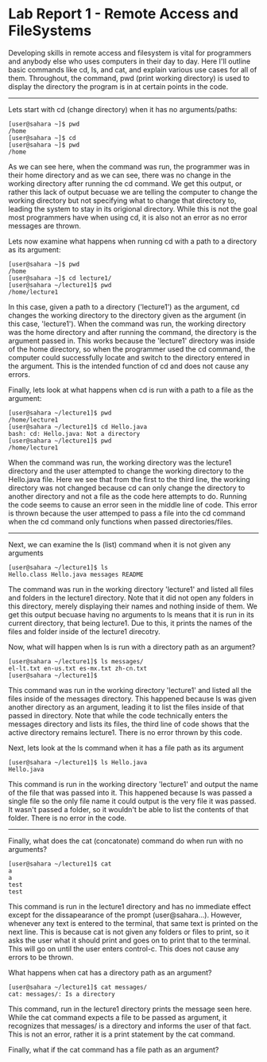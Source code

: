 # Lab Report 1 - Remote Access and FileSystems
Developing skills in remote access and filesystem is vital for programmers and anybody else who uses computers in their day to day. Here I'll outline basic commands like cd, ls, and cat, and explain various use cases for all of them. Throughout, the command, pwd (print working directory) is used to display the directory the program is in at certain points in the code.

---
Lets start with cd (change directory) when it has no arguments/paths:
```
[user@sahara ~]$ pwd
/home
[user@sahara ~]$ cd 
[user@sahara ~]$ pwd
/home
```
As we can see here, when the command was run, the programmer was in their home directory and as we can see, there was no change in the working directory after running the cd command. We get this output, or rather this lack of output becuase we are telling the computer to change the working directory but not specifying what to change that directory to, leading the system to stay in its origional directory. While this is not the goal most programmers have when using cd, it is also not an error as no error messages are thrown.   

Lets now examine what happens when running cd with a path to a directory as its argument:
```
[user@sahara ~]$ pwd
/home
[user@sahara ~]$ cd lecture1/
[user@sahara ~/lecture1]$ pwd
/home/lecture1
```
In this case, given a path to a directory ('lecture1') as the argument, cd changes the working directory to the directory given as the argument (in this case, 'lecture1'). When the command was run, the working directory was the home directory and after running the command, the directory is the argument passed in. This works because the 'lecture1' directory was inside of the home directory, so when the programmer used the cd command, the computer could successfully locate and switch to the directory entered in the argument. This is the intended function of cd and does not cause any errors.   

Finally, lets look at what happens when cd is run with a path to a file as the argument:
```
[user@sahara ~/lecture1]$ pwd
/home/lecture1
[user@sahara ~/lecture1]$ cd Hello.java
bash: cd: Hello.java: Not a directory
[user@sahara ~/lecture1]$ pwd
/home/lecture1
```
When the command was run, the working directory was the lecture1 directory and the user attempted to change the working directory to the Hello.java file. Here we see that from the first to the third line, the working directory was not changed because cd can only change the directory to another directory and not a file as the code here attempts to do. Running the code seems to cause an error seen in the middle line of code. This error is thrown because the user attemped to pass a file into the cd command when the cd command only functions when passed directories/files.

---
Next, we can examine the ls (list) command when it is not given any arguments
```
[user@sahara ~/lecture1]$ ls
Hello.class Hello.java messages README
```
The command was run in the working directory 'lecture1' and listed all files and folders in the lecture1 directory. Note that it did not open any folders in this directory, merely displaying their names and nothing inside of them. We get this output becuase having no arguments to ls means that it is run in its current directory, that being lecture1. Due to this, it prints the names of the files and folder inside of the lecture1 direcotry.

Now, what will happen when ls is run with a directory path as an argument?
```
[user@sahara ~/lecture1]$ ls messages/
el-lt.txt en-us.txt es-mx.txt zh-cn.txt
[user@sahara ~/lecture1]$
```
This command was run in the working directory 'lecture1' and listed all the files inside of the messages directory. This happened because ls was given another directory as an argument, leading it to list the files inside of that passed in directory. Note that while the code technically enters the messages directory and lists its files, the third line of code shows that the active directory remains lecture1. There is no error thrown by this code.

Next, lets look at the ls command when it has a file path as its argument
```
[user@sahara ~/lecture1]$ ls Hello.java
Hello.java
```
This command is run in the working directory 'lecture1' and output the name of the file that was passed into it. This happened because ls was passed a single file so the only file name it could output is the very file it was passed. It wasn't passed a folder, so it wouldn't be able to list the contents of that folder. There is no error in the code.

---
Finally, what does the cat (concatonate) command do when run with no arguments?
```
[user@sahara ~/lecture1]$ cat
a
a
test
test
```
This command is run in the lecture1 directory and has no immediate effect except for the dissapearance of the prompt (user@sahara...). However, whenever any text is entered to the terminal, that same text is printed on the next line. This is because cat is not given any folders or files to print, so it asks the user what it should print and goes on to print that to the terminal. This will go on until the user enters control-c. This does not cause any errors to be thrown.

What happens when cat has a directory path as an argument?
```
[user@sahara ~/lecture1]$ cat messages/
cat: messages/: Is a directory
```
This command, run in the lecture1 directory prints the message seen here. While the cat command expects a file to be passed as argument, it recognizes that messages/ is a directory and informs the user of that fact. This is not an error, rather it is a print statement by the cat command.

Finally, what if the cat command has a file path as an argument?
```

```
